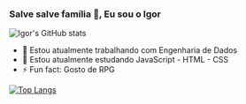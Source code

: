 ### Salve salve família 👋, Eu sou o Igor

![Igor's GitHub stats](https://github-readme-stats.vercel.app/api?username=IgorSPinto&show_icons=true&theme=transparent)

- 🔭 Estou atualmente trabalhando com Engenharia de Dados
- 🌱 Estou atualmente estudando JavaScript - HTML - CSS
- ⚡ Fun fact: Gosto de RPG

[![Top Langs](https://github-readme-stats.vercel.app/api/top-langs/?username=IgorSPinto&layout=donut&show_icons=true&theme=transparent)](https://github.com/IgorSPinto/IgorSPinto/edit/main/README.md)

